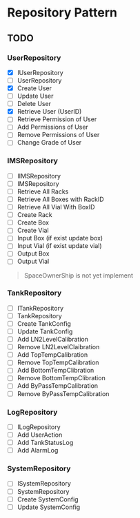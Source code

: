 # Repository Pattern

## TODO

### UserRepository

- [x] IUserRepository
- [ ] UserRepository
- [x] Create User
- [ ] Update User
- [ ] Delete User
- [x] Retrieve User (UserID)
- [ ] Retrieve Permission of User
- [ ] Add Permissions of User
- [ ] Remove Permissions of User
- [ ] Change Grade of User

### IMSRepository

- [ ] IIMSRepository
- [ ] IMSRepository
- [ ] Retrieve All Racks
- [ ] Retrieve All Boxes with RackID
- [ ] Retrieve All Vial With BoxID
- [ ] Create Rack
- [ ] Create Box
- [ ] Create Vial
- [ ] Input Box (if exist update box)
- [ ] Input Vial (if exist update vial)
- [ ] Output Box
- [ ] Output Vial

> SpaceOwnerShip is not yet implement

### TankRepository

- [ ] ITankRepository
- [ ] TankRepository
- [ ] Create TankConfig
- [ ] Update TankConfig
- [ ] Add LN2LevelCalibration
- [ ] Remove LN2LevelClaibration
- [ ] Add TopTempCalibration
- [ ] Remove TopTempCalibration
- [ ] Add BottomTempClibration
- [ ] Remove BottomTempClibration
- [ ] Add ByPassTempCalibration
- [ ] Remove ByPassTempCalibration

### LogRepository

- [ ] ILogRepository
- [ ] Add UserAction
- [ ] Add TankStatusLog
- [ ] Add AlarmLog

### SystemRepository

- [ ] ISystemRepository
- [ ] SystemRepository
- [ ] Create SystemConfig
- [ ] Update SystemConfig
